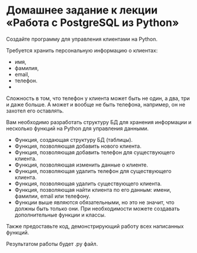 # Домашнее задание к лекции «Работа с PostgreSQL из Python»
Создайте программу для управления клиентами на Python.

Требуется хранить персональную информацию о клиентах:

- имя,
- фамилия,
- email,
- телефон.
- 
Сложность в том, что телефон у клиента может быть не один, а два, три и даже больше. А может и вообще не быть телефона, например, он не захотел его оставлять.

Вам необходимо разработать структуру БД для хранения информации и несколько функций на Python для управления данными.

- Функция, создающая структуру БД (таблицы).
- Функция, позволяющая добавить нового клиента.
- Функция, позволяющая добавить телефон для существующего клиента.
- Функция, позволяющая изменить данные о клиенте.
- Функция, позволяющая удалить телефон для существующего клиента.
- Функция, позволяющая удалить существующего клиента.
- Функция, позволяющая найти клиента по его данным: имени, фамилии, email или телефону.
- Функции выше являются обязательными, но это не значит, что должны быть только они. При необходимости можете создавать дополнительные функции и классы.

Также предоставьте код, демонстрирующий работу всех написанных функций.

Результатом работы будет .py файл.
